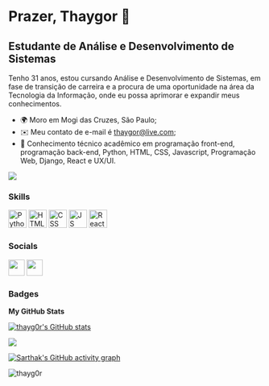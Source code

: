 
Prazer, Thaygor 👋
==================
Estudante de Análise e Desenvolvimento de Sistemas
-------------------------------------------------- 

Tenho 31 anos, estou cursando Análise e Desenvolvimento de Sistemas, em fase de transição de carreira e a procura de uma oportunidade na área da Tecnologia da Informação, onde eu possa aprimorar e expandir meus conhecimentos.

* 🌍 Moro em Mogi das Cruzes, São Paulo;
* ✉️ Meu contato de e-mail é [thaygor@live.com](mailto:thaygor@live.com]);
* 🧠 Conhecimento técnico acadêmico em programação front-end, programação back-end, Python, HTML, CSS, Javascript, Programação Web, Django, React e UX/UI.


<a href="https://www.github.com/thayg0r" target="_blank" rel="noreferrer"><img
src="https://img.shields.io/github/followers/thayg0r?logo=github&style=for-the-badge&color=3382ed&labelColor=171717" /></a>

### Skills

<p align="left">
<a href="https://www.python.org/" target="_blank" rel="noreferrer"><img src="https://upload.wikimedia.org/wikipedia/commons/thumb/c/c3/Python-logo-notext.svg/1200px-Python-logo-notext.svg.png" width="36" height="36" alt="Python" /></a>
<a href="https://developer.mozilla.org/en-US/docs/Glossary/HTML5" target="_blank" rel="noreferrer"><img src="https://raw.githubusercontent.com/danielcranney/readme-generator/main/public/icons/skills/html5-colored.svg" width="36" height="36" alt="HTML5" /></a>
<a href="https://developer.mozilla.org/pt-BR/docs/Web/CSS" target="_blank" rel="noreferrer"><img src="https://logospng.org/download/css-3/logo-css-3-2048.png" width="36" height="36" alt="CSS" /></a>
<a href="https://developer.mozilla.org/pt-BR/docs/Web/JavaScript" target="_blank" rel="noreferrer"><img src="https://logospng.org/download/javascript/logo-javascript-1024.png" width="36" height="36" alt="JS" /></a>
<a href="https://reactjs.org/" target="_blank" rel="noreferrer"><img src="https://raw.githubusercontent.com/danielcranney/readme-generator/main/public/icons/skills/react-colored.svg" width="36" height="36" alt="React" /></a>

</p>

### Socials

<p align="left"> <a href="https://www.github.com/thayg0r" target="_blank" rel="noreferrer"><img src="https://raw.githubusercontent.com/danielcranney/readme-generator/main/public/icons/socials/github-dark.svg" width="32" height="32" /></a> <a href="https://www.linkedin.com/in/thaygor-padin-68b83650" target="_blank" rel="noreferrer"><img src="https://raw.githubusercontent.com/danielcranney/readme-generator/main/public/icons/socials/linkedin.svg" width="32" height="32" /></a>

### Badges

<b>My GitHub Stats</b>

<a href="http://www.github.com/thayg0r"><img src="https://github-readme-stats-thayg0r.vercel.app/api?username=thayg0r&show_icons=true&hide=&count_private=true&title_color=3382ed&text_color=ffffff&icon_color=3382ed&bg_color=171717&hide_border=true&show_icons=true" alt="thayg0r's GitHub stats" /></a>

<a href="http://www.github.com/thayg0r"><img src="https://github-readme-streak-stats.herokuapp.com/?user=thayg0r&stroke=ffffff&background=171717&ring=3382ed&fire=3382ed&currStreakNum=ffffff&currStreakLabel=3382ed&sideNums=ffffff&sideLabels=ffffff&dates=ffffff&hide_border=true" /></a>



[![Sarthak's GitHub activity graph](https://activity-graph.herokuapp.com/graph?username=thayg0r&&theme=xcode)](https://github.com/thayg0r)

<p><img align="left" src="https://github-readme-stats.vercel.app/api/top-langs?username=thayg0r&show_icons=true&locale=en&layout=compact&theme=tokyonight" alt="thayg0r" /></p>
